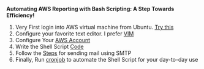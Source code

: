 <b>Automating AWS Reporting with Bash Scripting: A Step Towards Efficiency!</b>

1. Very First login into AWS virtual machine from Ubuntu. <a href="https://github.com/waliulrayhan/Automating-AWS-Reporting-with-Bash-Scripting/blob/main/SignIn%20AWS%20EC2%20From%20ubuntu">Try this</a>
2. Configure your favorite text editor. I prefer <a href="https://github.com/waliulrayhan/Automating-AWS-Reporting-with-Bash-Scripting/blob/main/VIM-Configuration">VIM</a>
3. Configure Your <a href="https://github.com/waliulrayhan/Automating-AWS-Reporting-with-Bash-Scripting/blob/main/AWS%20Configure">AWS Account</a>
4. Write the Shell Script <a href="https://github.com/waliulrayhan/Automating-AWS-Reporting-with-Bash-Scripting/blob/main/Shell%20Scripting">Code</a>
5. Follow the <a href="https://github.com/waliulrayhan/Automating-AWS-Reporting-with-Bash-Scripting/blob/main/Send%20Mail%20with%20SMTP">Steps</a> for sending mail using SMTP
6. Finally, Run <a href="https://github.com/waliulrayhan/Automating-AWS-Reporting-with-Bash-Scripting/blob/main/Cron%20Job">cronjob</a> to automate the Shell Script for your day-to-day use
